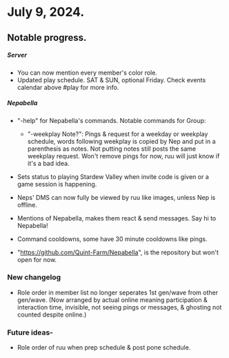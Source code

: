 
# July 9, 2024.

## Notable progress.

##### Server
- You can now mention every member's color role.
- Updated play schedule. SAT & SUN, optional Friday. Check events calendar above #play for more info.

##### Nepabella
- "-help" for Nepabella's commands.
	Notable commands for Group:
	- "-weekplay Note?": Pings & request for a weekday or weekplay schedule, words following weekplay is copied by Nep and put in a parenthesis as notes. Not putting notes still posts the same weekplay request.
Won't remove pings for now, ruu will just know if it's a bad idea.

- Sets status to playing Stardew Valley when invite code is given or a game session is happening.
- Neps' DMS can now fully be viewed by ruu like images, unless Nep is offline.
- Mentions of Nepabella, makes them react & send messages. Say hi to Nepabella!
- Command cooldowns, some have 30 minute cooldowns like pings.
- "https://github.com/Quint-Farm/Nepabella", is the repository but won't open for now.

### New changelog
- Role order in member list no longer seperates 1st gen/wave from other gen/wave. (Now arranged by actual online meaning participation & interaction time, invisible, not seeing pings or messages, & ghosting not counted despite online.)

### Future ideas- 
- Role order of ruu when prep schedule & post pone schedule.
